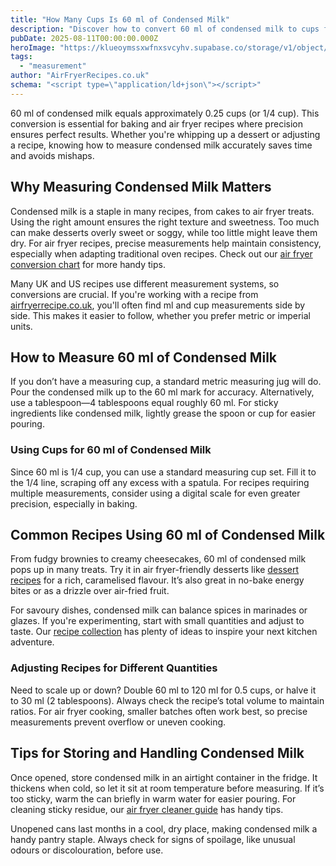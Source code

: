 ```yaml
---
title: "How Many Cups Is 60 ml of Condensed Milk"
description: "Discover how to convert 60 ml of condensed milk to cups for perfect baking and air fryer recipes every time."
pubDate: 2025-08-11T00:00:00.000Z
heroImage: "https://klueoymssxwfnxsvcyhv.supabase.co/storage/v1/object/public/md/how-many-cups-is-60-ml-of-condensed-milk-945f7e17.webp"
tags:
  - "measurement"
author: "AirFryerRecipes.co.uk"
schema: "<script type=\"application/ld+json\"></script>"
---
```


<p>60 ml of condensed milk equals approximately 0.25 cups (or 1/4 cup). This conversion is essential for baking and air fryer recipes where precision ensures perfect results. Whether you're whipping up a dessert or adjusting a recipe, knowing how to measure condensed milk accurately saves time and avoids mishaps.</p>  

<h2>Why Measuring Condensed Milk Matters</h2>  
<p>Condensed milk is a staple in many recipes, from cakes to air fryer treats. Using the right amount ensures the right texture and sweetness. Too much can make desserts overly sweet or soggy, while too little might leave them dry. For air fryer recipes, precise measurements help maintain consistency, especially when adapting traditional oven recipes. Check out our <a href=https://www.airfryerrecipe.co.uk/air-fryer-conversion-chart>air fryer conversion chart</a> for more handy tips.</p>  

<p>Many UK and US recipes use different measurement systems, so conversions are crucial. If you're working with a recipe from <a href=https://www.airfryerrecipe.co.uk>airfryerrecipe.co.uk</a>, you'll often find ml and cup measurements side by side. This makes it easier to follow, whether you prefer metric or imperial units.</p>  

<h2>How to Measure 60 ml of Condensed Milk</h2>  
<p>If you don’t have a measuring cup, a standard metric measuring jug will do. Pour the condensed milk up to the 60 ml mark for accuracy. Alternatively, use a tablespoon—4 tablespoons equal roughly 60 ml. For sticky ingredients like condensed milk, lightly grease the spoon or cup for easier pouring.</p>  

<h3>Using Cups for 60 ml of Condensed Milk</h3>  
<p>Since 60 ml is 1/4 cup, you can use a standard measuring cup set. Fill it to the 1/4 line, scraping off any excess with a spatula. For recipes requiring multiple measurements, consider using a digital scale for even greater precision, especially in baking.</p>  

<h2>Common Recipes Using 60 ml of Condensed Milk</h2>  
<p>From fudgy brownies to creamy cheesecakes, 60 ml of condensed milk pops up in many treats. Try it in air fryer-friendly desserts like <a href=https://www.airfryerrecipe.co.uk/recipe-category/dessert>dessert recipes</a> for a rich, caramelised flavour. It’s also great in no-bake energy bites or as a drizzle over air-fried fruit.</p>  

<p>For savoury dishes, condensed milk can balance spices in marinades or glazes. If you're experimenting, start with small quantities and adjust to taste. Our <a href=https://www.airfryerrecipe.co.uk/recipes>recipe collection</a> has plenty of ideas to inspire your next kitchen adventure.</p>  

<h3>Adjusting Recipes for Different Quantities</h3>  
<p>Need to scale up or down? Double 60 ml to 120 ml for 0.5 cups, or halve it to 30 ml (2 tablespoons). Always check the recipe’s total volume to maintain ratios. For air fryer cooking, smaller batches often work best, so precise measurements prevent overflow or uneven cooking.</p>  

<h2>Tips for Storing and Handling Condensed Milk</h2>  
<p>Once opened, store condensed milk in an airtight container in the fridge. It thickens when cold, so let it sit at room temperature before measuring. If it’s too sticky, warm the can briefly in warm water for easier pouring. For cleaning sticky residue, our <a href=https://www.airfryerrecipe.co.uk/air-fryer-cleaner>air fryer cleaner guide</a> has handy tips.</p>  

<p>Unopened cans last months in a cool, dry place, making condensed milk a handy pantry staple. Always check for signs of spoilage, like unusual odours or discolouration, before use.</p>